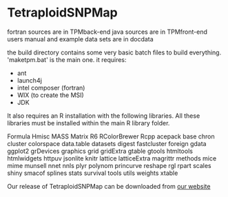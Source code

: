 # TetraploidSNPMap

fortran sources are in TPMback-end
java sources are in TPMfront-end
users manual and example data sets are in docdata

the build directory contains some very basic batch files to build everything. 'maketpm.bat' is the main one.
it requires:
* ant
* launch4j
* intel composer (fortran)
* WIX (to create the MSI)
* JDK

It also requires an R installation with the following libraries. All these libraries must be installed within the main R library folder.

Formula Hmisc MASS Matrix R6 RColorBrewer Rcpp  acepack base chron cluster colorspace data.table datasets digest fastcluster foreign gdata ggplot2 grDevices graphics grid gridExtra gtable gtools  htmltools htmlwidgets httpuv jsonlite knitr lattice latticeExtra magrittr  methods mice mime munsell nnet nnls plyr polynom princurve reshape rgl rpart scales shiny smacof splines stats survival tools utils weights xtable

Our release of TetraploidSNPMap can be downloaded from <a href="http://www.bioss.ac.uk/knowledge/tetraploidmap/">our website</a>

